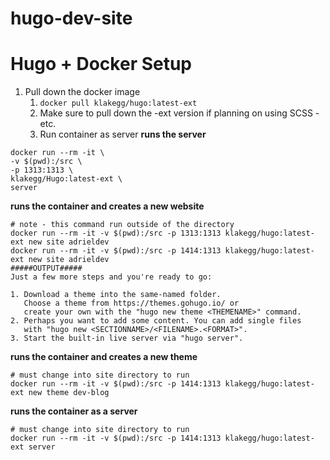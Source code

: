 # hugo-dev-site

# Hugo + Docker Setup

1. Pull down the docker image
    1. `docker pull klakegg/hugo:latest-ext`
    2. Make sure to pull down the -ext version if planning on using SCSS - etc. 
    3. Run container as server
**runs the server**
```
docker run --rm -it \
-v $(pwd):/src \
-p 1313:1313 \
klakegg/Hugo:latest-ext \
server
```
**runs the container and creates a new website**
```
# note - this command run outside of the directory
docker run --rm -it -v $(pwd):/src -p 1313:1313 klakegg/hugo:latest-ext new site adrieldev
docker run --rm -it -v $(pwd):/src -p 1414:1313 klakegg/hugo:latest-ext new site adrieldev
#####OUTPUT#####
Just a few more steps and you're ready to go:

1. Download a theme into the same-named folder.
   Choose a theme from https://themes.gohugo.io/ or
   create your own with the "hugo new theme <THEMENAME>" command.
2. Perhaps you want to add some content. You can add single files
   with "hugo new <SECTIONNAME>/<FILENAME>.<FORMAT>".
3. Start the built-in live server via "hugo server".
```

**runs the container and creates a new theme**
```
# must change into site directory to run 
docker run --rm -it -v $(pwd):/src -p 1414:1313 klakegg/hugo:latest-ext new theme dev-blog
```
**runs the container as a server**
```
# must change into site directory to run 
docker run --rm -it -v $(pwd):/src -p 1414:1313 klakegg/hugo:latest-ext server
```